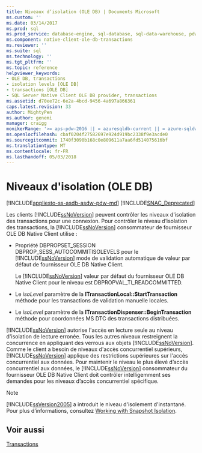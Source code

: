 ```yaml
---
title: Niveaux d’isolation (OLE DB) | Documents Microsoft
ms.custom: ''
ms.date: 03/14/2017
ms.prod: sql
ms.prod_service: database-engine, sql-database, sql-data-warehouse, pdw
ms.component: native-client-ole-db-transactions
ms.reviewer: ''
ms.suite: sql
ms.technology: ''
ms.tgt_pltfrm: ''
ms.topic: reference
helpviewer_keywords:
- OLE DB, transactions
- isolation levels [OLE DB]
- transactions [OLE DB]
- SQL Server Native Client OLE DB provider, transactions
ms.assetid: d70ee72c-6e2a-4bcd-9456-4a697a866361
caps.latest.revision: 33
author: MightyPen
ms.author: genemi
manager: craigg
monikerRange: '>= aps-pdw-2016 || = azuresqldb-current || = azure-sqldw-latest || >= sql-server-2016 || = sqlallproducts-allversions'
ms.openlocfilehash: cbaf0204f27582697e924d919bc2338f9e3acde0
ms.sourcegitcommit: 1740f3090b168c0e809611a7aa6fd514075616bf
ms.translationtype: MT
ms.contentlocale: fr-FR
ms.lasthandoff: 05/03/2018
---
```

# <a name="isolation-levels-ole-db"></a>Niveaux d'isolation (OLE DB)
[!INCLUDE[appliesto-ss-asdb-asdw-pdw-md](../../includes/appliesto-ss-asdb-asdw-pdw-md.md)]
[!INCLUDE[SNAC_Deprecated](../../includes/snac-deprecated.md)]

  Les clients [!INCLUDE[ssNoVersion](../../includes/ssnoversion-md.md)] peuvent contrôler les niveaux d'isolation des transactions pour une connexion. Pour contrôler le niveau d’isolation des transactions, la [!INCLUDE[ssNoVersion](../../includes/ssnoversion-md.md)] consommateur de fournisseur OLE DB Native Client utilise :  
  
-   Propriété DBPROPSET_SESSION DBPROP_SESS_AUTOCOMMITISOLEVELS pour le [!INCLUDE[ssNoVersion](../../includes/ssnoversion-md.md)] mode de validation automatique de valeur par défaut de fournisseur OLE DB Native Client.  
  
     Le [!INCLUDE[ssNoVersion](../../includes/ssnoversion-md.md)] valeur par défaut du fournisseur OLE DB Native Client pour le niveau est DBPROPVAL_TI_READCOMMITTED.  
  
-   Le *isoLevel* paramètre de la **ITransactionLocal::StartTransaction** méthode pour les transactions de validation manuelle locales.  
  
-   Le *isoLevel* paramètre de la **ITransactionDispenser::BeginTransaction** méthode pour coordonnées MS DTC des transactions distribuées.  
  
 [!INCLUDE[ssNoVersion](../../includes/ssnoversion-md.md)] autorise l'accès en lecture seule au niveau d'isolation de lecture erronée. Tous les autres niveaux restreignent la concurrence en appliquant des verrous aux objets [!INCLUDE[ssNoVersion](../../includes/ssnoversion-md.md)]. Comme le client a besoin de niveaux d'accès concurrentiel supérieurs, [!INCLUDE[ssNoVersion](../../includes/ssnoversion-md.md)] applique des restrictions supérieures sur l'accès concurrentiel aux données. Pour maintenir le niveau le plus élevé d’accès concurrentiel aux données, le [!INCLUDE[ssNoVersion](../../includes/ssnoversion-md.md)] consommateur du fournisseur OLE DB Native Client doit contrôler intelligemment ses demandes pour les niveaux d’accès concurrentiel spécifique.  
  
> [!NOTE]  
>  [!INCLUDE[ssVersion2005](../../includes/ssversion2005-md.md)] a introduit le niveau d'isolement d'instantané. Pour plus d’informations, consultez [Working with Snapshot Isolation](../../relational-databases/native-client/features/working-with-snapshot-isolation.md).  
  
## <a name="see-also"></a>Voir aussi  
 [Transactions](../../relational-databases/native-client-ole-db-transactions/transactions.md)  
  
  
